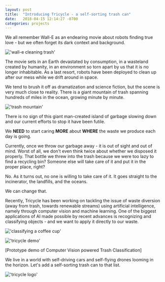 ```yaml
---
layout: post
title:  "Introducing Tricycle - a self-sorting trash can"
date:   2018-04-15 12:14:27 -0700
categories: projects
---
```


We all remember Wall-E as an endearing movie about robots finding true love - but we often forget its dark context and background.

!['wall-e cleaning trash'][walle]

The movie sets in an Earth devastated by consumption, in a wasteland created by humanity, in an environment so torn apart by us that it is no longer inhabitable. As a last resort, robots have been deployed to clean up after our mess while we drift around in space.

We tend to brush it off as dramatization and science fiction, but the scene is very much close to reality. There is a giant mountain of trash spanning hundreds of miles in the ocean, growing minute by minute.

!['trash mountain'][mountain]

There is no sign of this giant man-created island of garbage slowing down and our current efforts to stop it have been futile.

We **NEED** to start caring **MORE** about **WHERE** the waste we produce each day is going.

Currently, once we throw our garbage away - it is out of sight and out of mind. Worst of all, we don't even think twice about whether we disposed it properly. That bottle we threw into the trash because we were too lazy to find a recycling bin? Someone else will take care of it and put it in the proper place, right?

No. As it turns out, no one is willing to take care of it. It goes straight to the incinerator, the landfills, and the oceans.

We can change that.

Recently, Tricycle has been working on tackling the issue of waste diversion (away from trash, towards renewable streams) using artificial intelligence, namely through computer vision and machine learning. One of the biggest applications of AI made possible by recent advances is recognizing and classifying objects - and we want to apply it directly to our waste.

!['classifying a coffee cup'][classification]

!['tricycle demo'][demo]


 [Prototype demo of Computer Vision powered Trash Classification]

We live in a world with self-driving cars and self-flying drones looming in the horizon. Let's add a self-sorting trash can to that list.

!['tricycle logo'][tricycle]


[walle]: http://musingsfromus.com/wp-content/uploads/2011/04/WALL-E-2008-ScreenShot-03.jpg "wall-e cleaning trash"

[mountain]: http://www.trbimg.com/img-5717ccac/turbine/la-tk-20160420-007 "trash mountain"

[classification]: https://3.bp.blogspot.com/-5o3vBUf3X5g/WtL_myjXrkI/AAAAAAAACx4/sIHbIcUqJis4cQzElCKmDWbkSwR7inaBgCK4BGAYYCw/s640/Screen%2BShot%2B2018-04-04%2Bat%2B9.18.22%2BPM.png "categorizing coffee cup"

[demo]: https://3.bp.blogspot.com/-Pws2xw1djBM/WtMI0r1z52I/AAAAAAAACyI/UgLogWUFhYkwukv7vg5v8F7zWC_icZsyQCK4BGAYYCw/s640/out.gif "tricycle categorization demo"

[tricycle]: https://3.bp.blogspot.com/-CJ-VsOtUVTU/WtML6WL06lI/AAAAAAAACyk/Je33LuftOWgvxREm22ztN7vbPWS59VtjgCK4BGAYYCw/s320/out.gif "tricycle logo"
